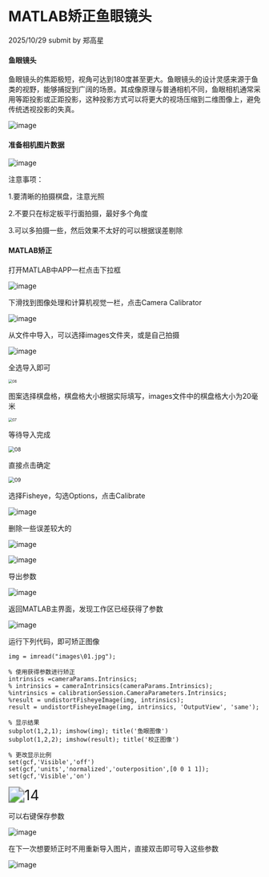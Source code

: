 # MATLAB矫正鱼眼镜头
2025/10/29 submit by 郑高星

#### 鱼眼镜头

鱼眼镜头的焦距极短，视角可达到180度甚至更大。鱼眼镜头的设计灵感来源于鱼类的视野，能够捕捉到广阔的场景。其成像原理与普通相机不同，鱼眼相机通常采用等距投影或正距投影，这种投影方式可以将更大的视场压缩到二维图像上，避免传统透视投影的失真。

![image](quote/01.jpg)

#### 准备相机图片数据

![image](quote/02.png)

注意事项：

1.要清晰的拍摄棋盘，注意光照

2.不要只在标定板平行面拍摄，最好多个角度

3.可以多拍摄一些，然后效果不太好的可以根据误差剔除

#### MATLAB矫正

打开MATLAB中APP一栏点击下拉框

![image](quote/03.png)

下滑找到图像处理和计算机视觉一栏，点击Camera Calibrator

![image](quote/04.png)

从文件中导入，可以选择images文件夹，或是自己拍摄

![image](quote/05.png)

全选导入即可

<img src="quote/06.png" alt="06" style="zoom:50%;" />

图案选择棋盘格，棋盘格大小根据实际填写，images文件中的棋盘格大小为20毫米

<img src="quote/07.png" alt="07" style="zoom:50%;" />

等待导入完成

<img src="quote/08.png" alt="08" style="zoom:75%;" />

直接点击确定

<img src="quote/09.png" alt="09" style="zoom:75%;" />

选择Fisheye，勾选Options，点击Calibrate

![image](quote/10.png)

删除一些误差较大的

![image](quote/10.png)

![image](quote/11.png)

导出参数

![image](quote/12.png)

返回MATLAB主界面，发现工作区已经获得了参数

![image](quote/13.png)

运行下列代码，即可矫正图像

```
img = imread("images\01.jpg");

% 使用获得参数进行矫正
intrinsics =cameraParams.Intrinsics;
% intrinsics = cameraIntrinsics(cameraParams.Intrinsics);
%intrinsics = calibrationSession.CameraParameters.Intrinsics;
%result = undistortFisheyeImage(img, intrinsics);
result = undistortFisheyeImage(img, intrinsics, 'OutputView', 'same');

% 显示结果
subplot(1,2,1); imshow(img); title('鱼眼图像')
subplot(1,2,2); imshow(result); title('校正图像') 

% 更改显示比例
set(gcf,'Visible','off')
set(gcf,'units','normalized','outerposition',[0 0 1 1]);
set(gcf,'Visible','on')
```

<img src="quote\14.png" alt="14" style="zoom:200%;" />

可以右键保存参数

![image](quote/15.png)

在下一次想要矫正时不用重新导入图片，直接双击即可导入这些参数

![image](quote/16.png)